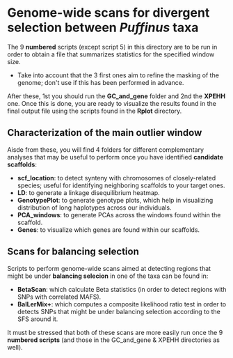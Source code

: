 # Genome-wide scans for divergent selection between *Puffinus* taxa

The 9 **numbered** scripts (except script 5) in this directory are to be run in order to obtain a file that summarizes statistics for the specified window size.

  - Take into account that the 3 first ones aim to refine the masking of the genome; don't use if this has been performed in advance.

After these, 1st you should run the **GC_and_gene** folder and 2nd the **XPEHH** one. Once this is done, you are ready to visualize the results found in the final output file using the scripts found in the **Rplot** directory.

## Characterization of the main outlier window

Aisde from these, you will find 4 folders for different complementary analyses that may be useful to perform once you have identified **candidate scaffolds**:
  - **scf_location**: to detect synteny with chromosomes of closely-related species; useful for identifying neighboring scaffolds to your target ones.
  - **LD**: to generate a linkage disequilibrium heatmap.
  - **GenotypePlot**: to generate genotype plots, which help in visualizing distribution of long haplotypes across our individuals.
  - **PCA_windows**: to generate PCAs across the windows found within the scaffold.
  - **Genes**: to visualize which genes are found within our scaffolds.
  
 ## Scans for balancing selection
 
 Scripts to perform genome-wide scans aimed at detecting regions that might be under **balancing selecion** in one of the taxa can be found in:
  - **BetaScan**: which calculate Beta statistics (in order to detect regions with SNPs with correlated MAFS).
  - **BalLerMix+**: which computes a composite likelihood ratio test in order to detects SNPs that might be under balancing selection according to the SFS around it.
 
 It must be stressed that both of these scans are more easily run once the 9 **numbered scripts** (and those in the GC_and_gene & XPEHH directories as well).

